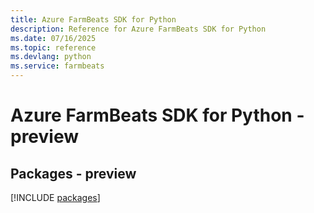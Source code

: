 ```yaml
---
title: Azure FarmBeats SDK for Python
description: Reference for Azure FarmBeats SDK for Python
ms.date: 07/16/2025
ms.topic: reference
ms.devlang: python
ms.service: farmbeats
---
```

# Azure FarmBeats SDK for Python - preview
## Packages - preview
[!INCLUDE [packages](farmbeats-index.md)]